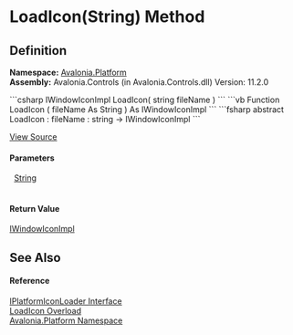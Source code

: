 # LoadIcon(String) Method




## Definition
**Namespace:** <a href="N_Avalonia_Platform">Avalonia.Platform</a>  
**Assembly:** Avalonia.Controls (in Avalonia.Controls.dll) Version: 11.2.0

<Tabs groupId="api-code-preview">
<TabItem value="csharp" label="C#">
```csharp
IWindowIconImpl LoadIcon(
	string fileName
)
```
</TabItem>
<TabItem value="vb" label="VB">
```vb
Function LoadIcon ( 
	fileName As String
) As IWindowIconImpl
```
</TabItem>
<TabItem value="fsharp" label="F#">
```fsharp
abstract LoadIcon : 
        fileName : string -> IWindowIconImpl 
```
</TabItem>
</Tabs>



<a href="https://github.com/AvaloniaUI/Avalonia/tree/master/src/Avalonia.Controls/Platform/IPlatformIconLoader.cs" title="View the source code">View Source</a>



#### Parameters
<dl><dt>  <a href="https://learn.microsoft.com/dotnet/api/system.string" target="_blank" rel="noopener noreferrer">String</a></dt><dd> </dd></dl>

#### Return Value
<a href="T_Avalonia_Platform_IWindowIconImpl">IWindowIconImpl</a>

## See Also


#### Reference
<a href="T_Avalonia_Platform_IPlatformIconLoader">IPlatformIconLoader Interface</a>  
<a href="Overload_Avalonia_Platform_IPlatformIconLoader_LoadIcon">LoadIcon Overload</a>  
<a href="N_Avalonia_Platform">Avalonia.Platform Namespace</a>  
